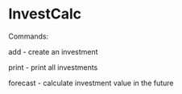 # InvestCalc

Commands:

add - create an investment

print - print all investments

forecast - calculate investment value in the future
